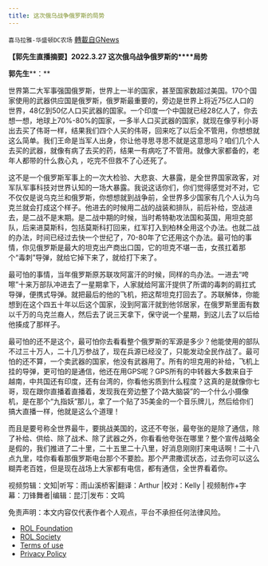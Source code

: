 ```yaml
---
title: 这次俄乌战争俄罗斯的局势
---
```

`喜马拉雅-华盛顿DC农场` [轉載自GNews](https://gnews.org/zh-hans/2282514/)

**【郭先生直播摘要】2022.3.27 这次俄乌战争俄罗斯的****局势**

**郭先生****：**

世界第二大军事强国俄罗斯，世界上一半的国家，甚至国家数超过美国。170个国家使用的武器供应国是俄罗斯，俄罗斯最重要的，旁边是世界上将近75亿人口的世界，48亿到50亿人口买武器的国家。一个印度一个中国就已经28亿人了，你去想一想，地球上70%-80%的国家，一多半人口买武器的国家，就现在像亨利小哥出去买了伟哥一样，结果我们四个人买的伟哥，回来吃了以后全不管用，你想想就这么简单。我们王命是当军人出身，你让他寻思寻思不就是这意思吗？咱们几个人去买的武器，就像有病了去买的药，结果一有病吃了不管用。就像大家都备的，老年人都带的什么救心丸 ，吃完不但救不了心还死了。

这不是一个俄罗斯军事上的一次大检验、大悲哀、大暴露，是全世界国家政客，对军队军事科技对世界认知的一场大暴露。我说这话你们，你们觉得感觉对不对，它不仅仅是说乌克兰和俄罗斯，你想想就到战争前，全世界多少国家有几个人认为乌克兰就会打成这个样子。他进去的时候用二战的战装和排队，前后补给，空战进去，是二战不是末期。是二战中期的时候，当时希特勒攻法国和英国，用坦克部队，后来进莫斯科，包括莫斯科打回来，红军打入到柏林全用这个办法。也就二战的办法，时间已经过去快一个世纪了，70-80年了它还用这个办法。最可怕的事情，你见俄罗斯是最大的坦克出产商出口国，它的坦克不堪一击，女孩扛着那个“毒刺”导弹，就给它掉下来了，就给打下来了。

最可怕的事情，当年俄罗斯原苏联攻阿富汗的时候，同样的鸟办法。一进去“咵嚓”十来万部队冲进去了一星期拿下，人家就给阿富汗提供了所谓的毒刺的肩扛式导弹，便携式导弹。就把最后的他的飞机，把这帮坦克打回去了。苏联解体，你能想到在这个四五十年以后这个国家，没到阿富汗就到他邻居家，在俄罗斯里面有数以千万的乌克兰裔人，然后去了说三天拿下，保守说一个星期，到这儿去了以后给他揍成了那样子。

最可怕的还不是这个，最可怕你去看看整个俄罗斯的军源是多少？他能使用的部队不过三十万人，二十几万参战了，现在兵源已经没了，只能发动全民作战了。最可怕的还不算，一个卖武器的国家，他没有武器用了。所有的坦克用的补给，飞机上挂的导弹，更可怕的是通信，他还在用GPS呢？GPS所有的中转器大多数来自于越南，中共国还有印度，还有台湾的，你看他劣质到什么程度？这真的是就像你七哥，现在跟你直播着直播着，发现我在旁边整了个路大脑袋”的一个什么小摄像机，是在那个“九指妖”那儿，拿了一个贴了35美金的一个音乐牌儿，然后给你们搞大直播一样，他就是这么个道理！

而且是要号称全世界最牛，要挑战美国的，这还不夸张，最夸张的是除了通信，除了补给、供给、除了战术、除了武器之外，你看看他夸张在哪里？整个宣传战略全是假的，我们推进了二十里，二十五里二十八里，好消息刚刚打来电话啊！二十八点九里，哇你看看那俄罗斯电台那个不要脸。那个严肃撒谎状态，过去你可以这么糊弄老百姓，但是现在战场上大家都有电信，都有通信，全世界看着你。

视频剪辑：文知|听写：雨山溪桥客|翻译：Arthur |校对：Kelly | 视频制作+字幕：刀锋舞者|编辑：昆汀|发布：文鸣

 

免责声明：本文内容仅代表作者个人观点，平台不承担任何法律风险。

- [ROL Foundation](https://rolfoundation.org/)
- [ROL Society](https://rolsociety.org/)
- [Terms of use](https://gnews.org/terms-of-use-3/)
- [Privacy Policy](https://gnews.org/privacy-policy/)
